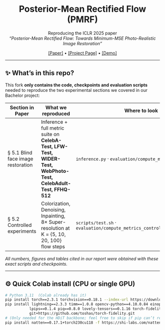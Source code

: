 <div align="center">

# Posterior-Mean Rectified Flow (PMRF)  
Reproducing the ICLR 2025 paper  
*“Posterior-Mean Rectified Flow: Towards Minimum-MSE Photo-Realistic Image Restoration”*

[[Paper]](https://arxiv.org/abs/2410.00418) • [[Project Page]](https://pmrf-ml.github.io/) • [[Demo]](https://huggingface.co/spaces/ohayonguy/PMRF)

</div>

---

## ✨ What’s in this repo?

This fork **only contains the code, checkpoints and evaluation scripts** needed to reproduce the two experimental sections we covered in our Bachelor project:

| Section in Paper | What we reproduced | Where to look |
|------------------|--------------------|---------------|
| § 5.1 Blind face image restoration | Inference + full metric suite on **CelebA-Test, LFW-Test, WIDER-Test, WebPhoto-Test, CelebAdult-Test, FFHQ-512** | `inference.py` · `evaluation/compute_metrics_blind.py` |
| § 5.2 Controlled experiments | Colorization, Denoising, Inpainting, 8× Super-resolution at K = {5, 10, 20, 100} flow steps | `scripts/test.sh` · `evaluation/compute_metrics_controlled_experiments.py` |

*All numbers, figures and tables cited in our report were obtained with these exact scripts and checkpoints.*

---

## ⚙️ Quick Colab install (CPU or single GPU)

```bash
# Python 3.11  (Colab already has it)
pip install torch==2.3.1 torchvision==0.18.1 --index-url https://download.pytorch.org/whl/cu118
pip install lightning==2.3.3 timm==1.0.8 opencv-python==4.10.0.84 einops==0.8.0 \
           lpips==0.1.4 piq==0.8.0 lovely-tensors==0.1.16 torch-fidelity==0.3.0 \
           git+https://github.com/toshas/torch-fidelity.git
# (Only needed for the HDiT backbone; feel free to skip if pip can’t resolve it)
pip install natten==0.17.1+torch230cu118 -f https://shi-labs.com/natten/wheels
